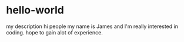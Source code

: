 # hello-world
my description
hi people
my name is James and I'm really interested in coding.
hope to gain alot of experience.
